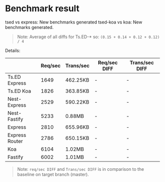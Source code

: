 # Benchmark result

tsed vs express: New benchmarks generated
tsed-koa vs koa: New benchmarks generated.

> Note: 
> Average of all diffs for Ts.ED-* so: `(0.15 + 0.14 + 0.12 + 0.12) / 4`

Details:

|                | Req/sec | Trans/sec | Req/sec DIFF | Trans/sec DIFF |
| -------------- | ------- | --------- | ------------ | -------------- |
| Ts.ED Express  | 1649    | 462.25KB  | -            | -              |
| Ts.ED Koa      | 1826    | 363.85KB  | -            | -              |
| Nest-Express   | 2529    | 590.22KB  | -            | -              |
| Nest-Fastify   | 5233    | 0.88MB    | -            | -              |
| Express        | 2810    | 655.96KB  | -            | -              |
| Express Router | 2786    | 650.15KB  | -            | -              |
| Koa            | 6104    | 1.02MB    | -            | -              |
| Fastify        | 6002    | 1.01MB    | -            | -              |

> Note:
> `req/sec DIFF` and `Trans/sec DIFF` is in comparison to the baseline on target branch (master).
